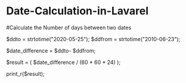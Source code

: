 # Date-Calculation-in-Lavarel
#Calculate the Number of days between two dates 

$ddto = strtotime("2020-05-25"); 
$ddfrom = strtotime("2010-06-23");

$date_difference = $ddto- $ddfrom;

$result =  ( $date_difference / (60 * 60 * 24) );

print_r($result);
